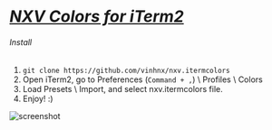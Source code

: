 # *[NXV Colors for iTerm2](https://github.com/vinhnx/nxv.itermcolors)* #

###### *Install* ######

1. `git clone https://github.com/vinhnx/nxv.itermcolors`
2. Open iTerm2, go to Preferences (`Command + ,`) \ Profiles \ Colors
4. Load Presets \ Import, and select nxv.itermcolors file.
5. Enjoy! :)

![screenshot](https://raw.github.com/vinhnx/nxv.itermcolors/master/curl.png)

